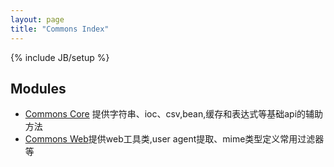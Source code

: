 ```yaml
---
layout: page
title: "Commons Index"
---
```

{% include JB/setup %}

## Modules

* [Commons Core](/commons/core.html) 提供字符串、ioc、csv,bean,缓存和表达式等基础api的辅助方法
* [Commons Web](/commons/web.html)提供web工具类,user agent提取、mime类型定义常用过滤器等

